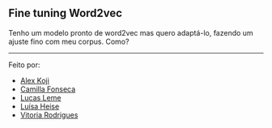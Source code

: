 ## Fine tuning Word2vec

Tenho um modelo pronto de word2vec mas quero adaptá-lo, fazendo um ajuste fino com meu corpus. Como?

----
Feito por:
- [Alex Koji](https://github.com/kojimisumi)
- [Camilla Fonseca](https://github.com/fonsecamilla)
- [Lucas Leme](https://github.com/lucas-leme)
- [Luísa Heise](https://github.com/luisaheise)
- [Vitoria Rodrigues](https://github.com/vitoriars)

